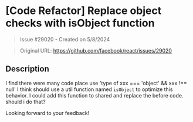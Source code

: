 # [Code Refactor] Replace object checks with isObject function

> Issue #29020 - Created on 5/8/2024

> Original URL: https://github.com/facebook/react/issues/29020

## Description

I find there were many code place use 'type of xxx === 'object' && xxx !== null'
I think should use a util function named `isObject` to optimize this behavior.
I could add this function to shared and replace the before code.
should i do that? 


Looking forward to your feedback!

